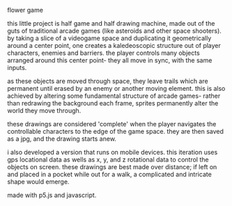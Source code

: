 flower game

this little project is half game and half drawing machine, made out of the guts of traditional arcade games (like asteroids and other space shooters). by taking a slice of a videogame space and duplicating it geometrically around a center point, one creates a kaledeoscopic structure out of player characters, enemies and barriers. the player controls many objects arranged around this center point- they all move in sync, with the same inputs.

as these objects are moved through space, they leave trails which are permanent until erased by an enemy or another moving element. this is also achieved by altering some fundamental structure of arcade games- rather than redrawing the background each frame, sprites permanently alter the world they move through.

these drawings are considered 'complete' when the player navigates the controllable characters to the edge of the game space. they are then saved as a jpg, and the drawing starts anew. 

i also developed a version that runs on mobile devices. this iteration uses gps locational data as wells as x, y, and z rotational data to control the objects on screen. these drawings are best made over distance; if left on and placed in a pocket while out for a walk, a complicated and intricate shape would emerge. 

made with p5.js and javascript. 
